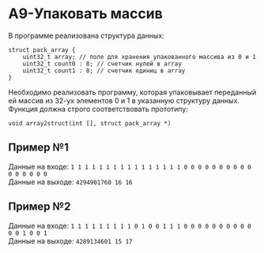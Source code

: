 # A9-Упаковать массив

В программе реализована структура данных:
```
struct pack_array {
    uint32_t array; // поле для хранения упакованного массива из 0 и 1
    uint32_t count0 : 8; // счетчик нулей в array
    uint32_t count1 : 8; // счетчик единиц в array
}
```
Необходимо реализовать программу, которая упаковывает переданный ей массив из 32-ух элементов 0 и 1 в указанную структуру данных.
Функция должна строго соответствовать прототипу:
```
void array2struct(int [], struct pack_array *)
```

## Пример №1
Данные на входе:	`1 1 1 1 1 1 1 1 1 1 1 1 1 1 1 1 0 0 0 0 0 0 0 0 0 0 0 0 0 0 0 0`  
Данные на выходе:	`4294901760 16 16` 

## Пример №2
Данные на входе:	`1 1 1 1 1 1 1 1 1 0 1 0 0 1 1 1 0 0 0 0 0 0 0 0 0 0 0 0 1 0 0 1`  
Данные на выходе:	`4289134601 15 17` 